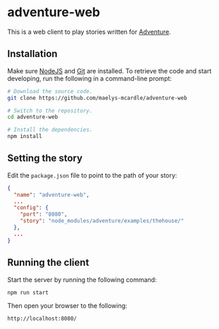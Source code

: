 # adventure-web

This is a web client to play stories written for 
[Adventure](https://github.com/maelys-mcardle/adventure).

## Installation

Make sure [NodeJS](https://nodejs.org/) and [Git](https://git-scm.com/) are
installed. To retrieve the code and start developing, run the following in 
a command-line prompt:

```sh
# Download the source code.
git clone https://github.com/maelys-mcardle/adventure-web

# Switch to the repository.
cd adventure-web

# Install the dependencies.
npm install
```

## Setting the story

Edit the `package.json` file to point to the path of your story:

```json
{
  "name": "adventure-web",
  ...
  "config": { 
    "port": "8080",
    "story": "node_modules/adventure/examples/thehouse/"
  },
  ...
}
```

## Running the client

Start the server by running the following command:

```sh
npm run start
```

Then open your browser to the following:

```
http://localhost:8080/
```